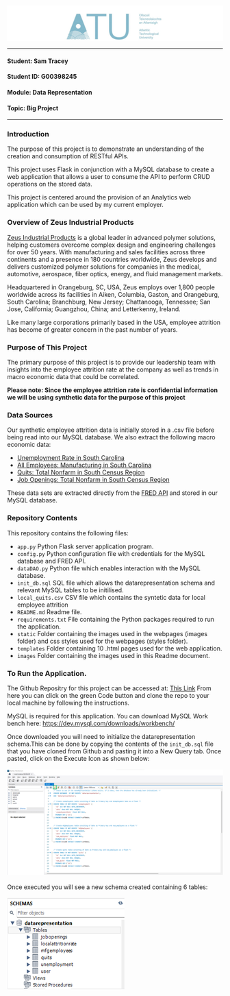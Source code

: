 ![ATU Header](images/ATU_Logo.jpg)

***

#### Student: Sam Tracey
#### Student ID: G00398245
#### Module: Data Representation
#### Topic: Big Project

***

### Introduction

<p> The purpose of this project is to demonstrate an understanding of the creation and consumption of RESTful APIs.
    
This project uses Flask in conjunction with a MySQL database to create a web application that allows a user to consume the API to perform CRUD operations on the stored data.</p>

<p>This project is centered around the provision of an Analytics web application which can be used by my current employer.
</p>

### Overview of Zeus Industrial Products

<p> <a href="https://www.zeusinc.com/company/">Zeus Industrial Products</a> is a global leader in advanced polymer solutions, helping customers overcome complex design and engineering challenges for over 50 years. With manufacturing and sales facilities across three continents and a presence in 180 countries worldwide, Zeus develops and delivers customized polymer solutions for companies in the medical, automotive, aerospace, fiber optics, energy, and fluid management markets.
    
Headquartered in Orangeburg, SC, USA, Zeus employs over 1,800 people worldwide across its facilities in Aiken, Columbia, Gaston, and Orangeburg, South Carolina; Branchburg, New Jersey; Chattanooga, Tennessee; San Jose, California; Guangzhou, China; and Letterkenny, Ireland.
    
Like many large corporations primarily based in the USA, employee attrition has become of greater concern in the past number of years.</p>

### Purpose of This Project

<p>The primary purpose of this project is to provide our leadership team with insights into the employee attrition rate at the company as well as trends in macro economic data that could be correlated.
    
**Please note: Since the employee attrition rate is confidential information we will be using synthetic data for the purpose of this project**</p>

### Data Sources

<p> Our synthetic employee attrition data is initially stored in a .csv file before being read into our MySQL database. We also extract the following macro economic data:

* <a href="https://fred.stlouisfed.org/series/SCUR">Unemployment Rate in South Carolina</a> 
* <a href="https://fred.stlouisfed.org/series/SCMFG">All Employees: Manufacturing in South Carolina</a>
* <a href="https://fred.stlouisfed.org/series/JTS00SOQUL">Quits: Total Nonfarm in South Census Region</a>
* <a href="https://fred.stlouisfed.org/series/JTS00SOJOL">Job Openings: Total Nonfarm in South Census Region</a>

These data sets are extracted directly from the <a href="https://fred.stlouisfed.org/docs/api/fred/">FRED API</a> and stored in our MySQL database.</p>
    
### Repository Contents

<p> This repository contains the following files:
    
* <code>app.py</code> Python Flask server application program.
* <code>config.py</code> Python configuration file with credentials for the MySQL database and FRED API.
* <code>dataDAO.py</code> Python file which enables interaction with the MySQL database.
* <code>init_db.sql</code> SQL file which allows the datarepresentation schema and relevant MySQL tables to be initilised.
* <code>local_quits.csv</code> CSV file which contains the syntetic data for local employee attrition</code>
* <code>README.md</code> Readme file.
* <code>requirements.txt</code> File containing the Python packages required to run the application.
* <code>static</code> Folder containing the images used in the webpages (images folder) and css styles used for the webpages (styles folder).
* <code>templates</code> Folder containing 10 .html pages used for the web application.
* <code>images</code> Folder containing the images used in this Readme document.</p>

### To Run the Application.

<p> The Github Repositry for this project can be accessed at: <a href="https://github.com/Sam-Tracey/Data_Representation_Project">This Link</a> From here you can click on the green Code button and clone the repo to your local machine by following the instructions.

MySQL is required for this application. You can download MySQL Work bench here: https://dev.mysql.com/downloads/workbench/
    
Once downloaded you will need to initialize the datarepresentation schema.This can be done by copying the contents of the <code>init_db.sql</code> file that you have cloned from Github and pasting it into a New Query tab. Once pasted, click on the Execute Icon as shown below:
<br>
<br>
![DB Init](images/db_init.png)
<br>
<br>
Once executed you will see a new schema created containing 6 tables:<br>
<br>
![Schema](images/schema.png)
    
